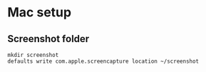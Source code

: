 # Mac setup

## Screenshot folder
```
mkdir screenshot
defaults write com.apple.screencapture location ~/screenshot
```
